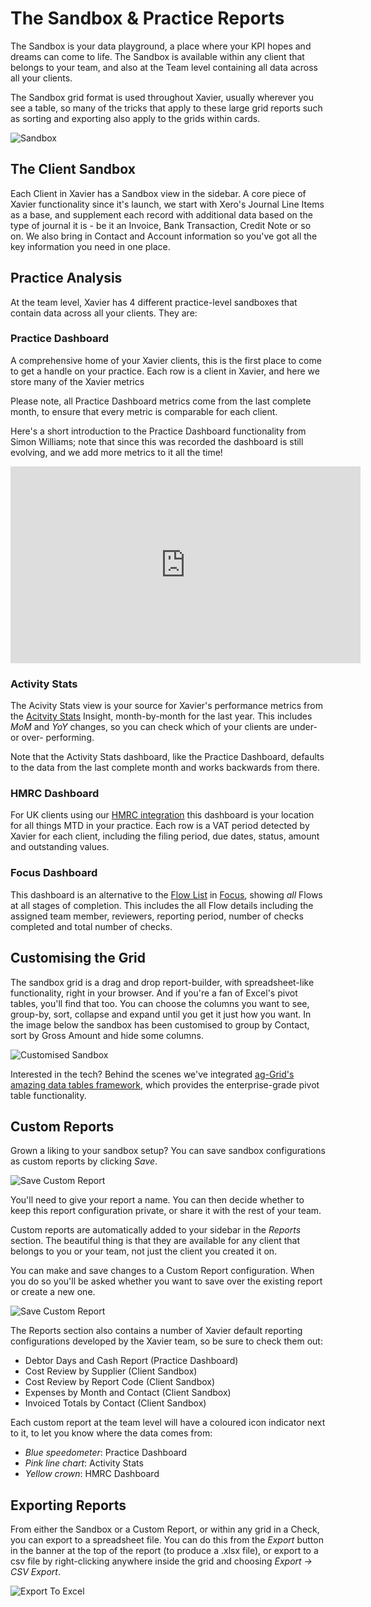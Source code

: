 ---
---

# The Sandbox & Practice Reports
The Sandbox is your data playground, a place where your KPI hopes and dreams can come to life. The Sandbox is available 
within any client that belongs to your team, and also at the Team level containing all data across all your clients. 

The Sandbox grid format is used throughout Xavier, usually wherever you see a table, so many of the tricks that apply to 
these large grid reports such as sorting and exporting also apply to the grids within cards.  

![Sandbox](./images/sandbox.png)

## The Client Sandbox

Each Client in Xavier has a Sandbox view in the sidebar. A core piece of Xavier functionality since it's launch, we start 
with Xero's Journal Line Items as a base, and supplement each record with additional data based on the type of
journal it is - be it an Invoice, Bank Transaction, Credit Note or so on. We also bring in Contact and Account
information so you've got all the key information you need in one place.

## Practice Analysis

At the team level, Xavier has 4 different practice-level sandboxes that contain data across all your clients. They are:

### Practice Dashboard
A comprehensive home of your Xavier clients, this is the first place to come to get a handle on your practice. Each row is a client in Xavier, and here we store many of the Xavier metrics 

Please note, all Practice Dashboard metrics come from the last complete month, to ensure that every metric is comparable for each client.  

Here's a short introduction to the Practice Dashboard functionality from Simon Williams; note that since this was recorded 
the dashboard is still evolving, and we add more metrics to it all the time!

<iframe width="560" height="315" src="https://www.youtube.com/embed/K9MX2tsKMW4?rel=0" frameborder="0" allow="autoplay; encrypted-media" allowfullscreen></iframe>

### Activity Stats
The Acivity Stats view is your source for Xavier's performance metrics from the [Acitvity Stats](http://localhost:8081/insights.html#activity-stats) 
Insight, month-by-month for the last year. This includes _MoM_ and _YoY_ changes, so you can check which of your clients 
are under- or over- performing. 

Note that the Activity Stats dashboard, like the Practice Dashboard, defaults to the data from the last complete month and works backwards from there.

### HMRC Dashboard
For UK clients using our [HMRC integration](/integrations.html#hmrc-uk-only) this dashboard is your location for all things 
MTD in your practice. Each row is a VAT period detected by Xavier for each client, including the filing period, due dates, 
status, amount and outstanding values.

### Focus Dashboard
This dashboard is an alternative to the [Flow List](/focus.html#the-flow-list) in [Focus](https://help.xavier-analytics.com/focus.html#focus), 
showing _all_ Flows at all stages of completion. This includes the all Flow details including the assigned team member, 
reviewers, reporting period, number of checks completed and total number of checks.


## Customising the Grid
The sandbox grid is a drag and drop report-builder, with spreadsheet-like functionality, right in your browser. And if you're
a fan of Excel's pivot tables, you'll find that too. You can choose the columns you want to see, group-by, sort, collapse
and expand until you get it just how you want. In the image below the sandbox has been customised to group by Contact,
sort by Gross Amount and hide some columns.

![Customised Sandbox](./images/customised-sandbox.png)

Interested in the tech? Behind the scenes we've integrated [ag-Grid's amazing data tables framework](https://www.ag-grid.com/),
which provides the enterprise-grade pivot table functionality.

## Custom Reports
Grown a liking to your sandbox setup? You can save sandbox configurations as custom reports by clicking *Save*.

![Save Custom Report](./images/save-custom-report.png)

You'll need to give your report a name. You can then decide whether to keep this report configuration private, or
share it with the rest of your team.

Custom reports are automatically added to your sidebar in the *Reports* section. The beautiful thing is that they are
available for any client that belongs to you or your team, not just the client you created it on.

You can make and save changes to a Custom Report configuration. When you do so you'll be asked whether you want to save
over the existing report or create a new one.

![Save Custom Report](./images/save-report-changes.png)

The Reports section also contains a number of Xavier default reporting configurations developed by the Xavier team, so 
be sure to check them out:

- Debtor Days and Cash Report (Practice Dashboard)
- Cost Review by Supplier (Client Sandbox)
- Cost Review by Report Code (Client Sandbox)
- Expenses by Month and Contact (Client Sandbox)
- Invoiced Totals by Contact (Client Sandbox)

Each custom report at the team level will have a coloured icon indicator next to it, to let you know where the data comes from:
- _Blue speedometer_: Practice Dashboard
- _Pink line chart_: Activity Stats
- _Yellow crown_: HMRC Dashboard

## Exporting Reports
From either the Sandbox or a Custom Report, or within any grid in a Check, you can export to a spreadsheet file. You can 
do this from the *Export* button in the banner at the top of the report (to produce a .xlsx file), or export to a csv 
file by right-clicking anywhere inside the grid and choosing *Export -> CSV Export*.

![Export To Excel](./images/export-to-excel.png)
